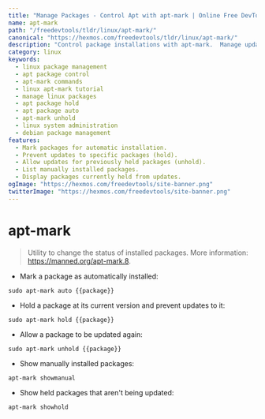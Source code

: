 ```yaml
---
title: "Manage Packages - Control Apt with apt-mark | Online Free DevTools by Hexmos"
name: apt-mark
path: "/freedevtools/tldr/linux/apt-mark/"
canonical: "https://hexmos.com/freedevtools/tldr/linux/apt-mark/"
description: "Control package installations with apt-mark.  Manage updates, hold packages, and view installation status efficiently. Free online tool, no registration required."
category: linux
keywords:
  - linux package management
  - apt package control
  - apt-mark commands
  - linux apt-mark tutorial
  - manage linux packages
  - apt package hold
  - apt package auto
  - apt-mark unhold
  - linux system administration
  - debian package management
features:
  - Mark packages for automatic installation.
  - Prevent updates to specific packages (hold).
  - Allow updates for previously held packages (unhold).
  - List manually installed packages.
  - Display packages currently held from updates.
ogImage: "https://hexmos.com/freedevtools/site-banner.png"
twitterImage: "https://hexmos.com/freedevtools/site-banner.png"
---
```


# apt-mark

> Utility to change the status of installed packages.
> More information: <https://manned.org/apt-mark.8>.

- Mark a package as automatically installed:

`sudo apt-mark auto {{package}}`

- Hold a package at its current version and prevent updates to it:

`sudo apt-mark hold {{package}}`

- Allow a package to be updated again:

`sudo apt-mark unhold {{package}}`

- Show manually installed packages:

`apt-mark showmanual`

- Show held packages that aren't being updated:

`apt-mark showhold`
